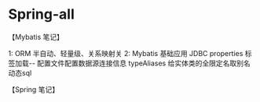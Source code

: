 # Spring-all

【Mybatis 笔记】

1: ORM 半自动、轻量级、关系映射关
2: Mybatis 基础应用
   JDBC properties 标签加载-- 配置文件配置数据源连接信息
   typeAliases 给实体类的全限定名取别名
   动态sql
   
【Spring 笔记】





